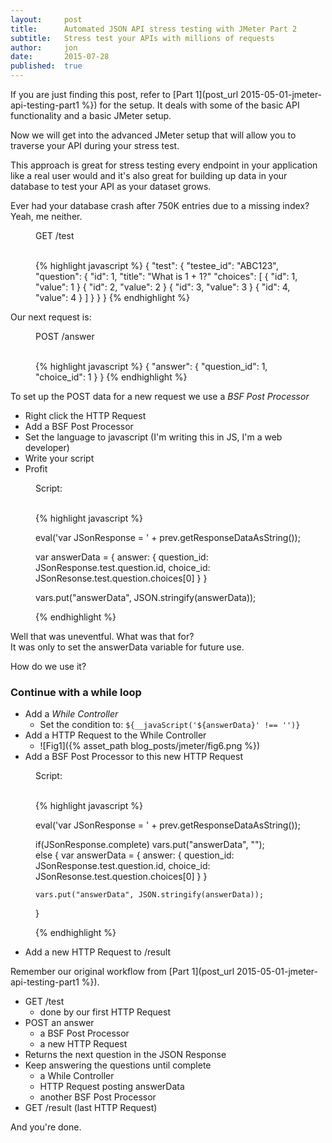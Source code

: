 ```yaml
---
layout:     post
title:      Automated JSON API stress testing with JMeter Part 2
subtitle:   Stress test your APIs with millions of requests
author:     jon
date:       2015-07-28
published:  true
---
```


If you are just finding this post, refer to [Part 1](post_url 2015-05-01-jmeter-api-testing-part1 %}) for the setup.
It deals with some of the basic API functionality and a basic JMeter setup.

Now we will get into the advanced JMeter setup that will allow you to traverse your API during your stress test.

<!--more-->

This approach is great for stress testing every endpoint in your application like a real user would and it's also great for 
building up data in your database to test your API as your dataset grows.

Ever had your database crash after 750K entries due to a missing index?  Yeah, me neither.

<figure>
  <figcaption>GET /test</figcaption>
  <br />

  {% highlight javascript %}
  {
    "test": {
      "testee_id":  "ABC123",
      "question": {
        "id": 1,
        "title":  "What is 1 + 1?"
        "choices": [
          { "id": 1, "value": 1 }
          { "id": 2, "value": 2 }
          { "id": 3, "value": 3 }
          { "id": 4, "value": 4 }
        ]
      }
    }
  }
  {% endhighlight %}
</figure>

Our next request is:

<figure>
  <figcaption>POST /answer</figcaption>
  <br />

  {% highlight javascript %}
  {
    "answer": {
      "question_id": 1,
      "choice_id": 1
    }
  }
  {% endhighlight %}
</figure>

To set up the POST data for a new request we use a *BSF Post Processor*

* Right click the HTTP Request
* Add a BSF Post Processor
* Set the language to javascript (I'm writing this in JS, I'm a web developer)
* Write your script
* Profit

<figure>
  <figcaption>Script:</figcaption>
  <br />

  {% highlight javascript %}
  
  eval('var JSonResponse = ' + prev.getResponseDataAsString());

  var answerData = {
    answer: {
      question_id: JSonResponse.test.question.id,
      choice_id: JSonResonse.test.question.choices[0]
    }
  } 

  vars.put("answerData", JSON.stringify(answerData));

  {% endhighlight %}
</figure>

Well that was uneventful.  What was that for?  
It was only to set the answerData variable for future use.

How do we use it?

### Continue with a while loop

* Add a *While Controller*
  * Set the condition to: ```${__javaScript('${answerData}' !== '')}```
* Add a HTTP Request to the While Controller
  * ![Fig1]({% asset_path blog_posts/jmeter/fig6.png %})
* Add a BSF Post Processor to this new HTTP Request

<figure>
  <figcaption>Script:</figcaption>
  <br />

  {% highlight javascript %}
  
  eval('var JSonResponse = ' + prev.getResponseDataAsString());

  if(JSonResponse.complete)
    vars.put("answerData", "");    
  else {
    var answerData = {
      answer: {
        question_id: JSonResponse.test.question.id,
        choice_id: JSonResonse.test.question.choices[0]
      }
    } 

    vars.put("answerData", JSON.stringify(answerData));
  }

  {% endhighlight %}
</figure>

* Add a new HTTP Request to /result

Remember our original workflow from [Part 1](post_url 2015-05-01-jmeter-api-testing-part1 %}).

* GET /test 
  * done by our first HTTP Request
* POST an answer 
  * a BSF Post Processor
  * a new HTTP Request
* Returns the next question in the JSON Response
* Keep answering the questions until complete 
  * a While Controller
  * HTTP Request posting answerData
  * another BSF Post Processor
* GET /result (last HTTP Request)

And you're done.










